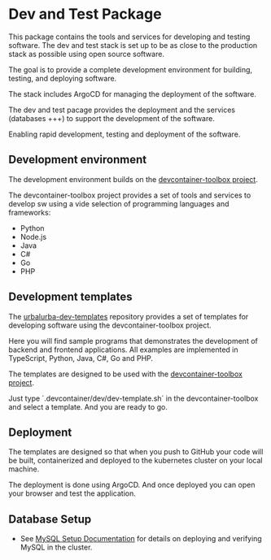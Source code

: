 # Dev and Test Package

This package contains the tools and services for developing and testing software. The dev and test stack is set up to be as close to the production stack as possible using open source software.

The goal is to provide a complete development environment for building, testing, and deploying software.

The stack includes ArgoCD for managing the deployment of the software.

The dev and test pacage provides the deployment and the services (databases +++) to support the development of the software.

Enabling rapid development, testing and deployment of the software.

## Development environment

The development environment builds on the [devcontainer-toolbox project](https://github.com/terchris/devcontainer-toolbox).

The devcontainer-toolbox project provides a set of tools and services to develop sw using a vide selection of programming languages and frameworks:

- Python
- Node.js
- Java
- C#
- Go
- PHP

## Development templates

The [urbalurba-dev-templates](https://github.com/terchris/urbalurba-dev-templates) repository provides a set of templates for developing software using the devcontainer-toolbox project.

Here you will find sample programs that demonstrates the development of backend and frontend applications. All examples are implemented in TypeScript, Python, Java, C#, Go and PHP.

The templates are designed to be used with the [devcontainer-toolbox project](https://github.com/terchris/devcontainer-toolbox).

Just type ´.devcontainer/dev/dev-template.sh´ in the devcontainer-toolbox and select a template. And you are ready to go.

## Deployment

The templates are designed so that when you push to GitHub your code will be built, containerized and deployed to the kubernetes cluster on your local machine.

The deployment is done using ArgoCD. And once deployed you can open your browser and test the application.

## Database Setup

- See [MySQL Setup Documentation](./package-datascience.md#mysql-setup-documentation) for details on deploying and verifying MySQL in the cluster.


